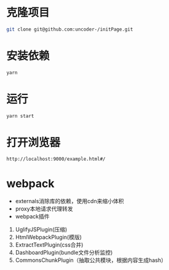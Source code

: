 # 克隆项目

```bash
git clone git@github.com:uncoder-/initPage.git
```
# 安装依赖

```bash
yarn
```
# 运行

```bash
yarn start
```

# 打开浏览器

```
http://localhost:9000/example.html#/
```
# webpack
- externals消除库的依赖，使用cdn来缩小体积
- proxy本地请求代理转发
- webpack插件
1. UglifyJSPlugin(压缩)
2. HtmlWebpackPlugin(模版)
3. ExtractTextPlugin(css合并)
4. DashboardPlugin(bundle文件分析监控)
5. CommonsChunkPlugin（抽取公共模块，根据内容生成hash）


